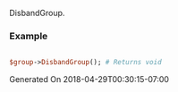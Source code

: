 DisbandGroup.
### Example

```perl

$group->DisbandGroup(); # Returns void
```


Generated On 2018-04-29T00:30:15-07:00